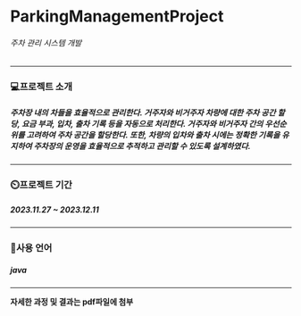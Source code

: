 # ParkingManagementProject
###### 주차 관리 시스템 개발

--------------------------------------------------------------------------------------

### 💻프로젝트 소개
##### 주차장 내의 차들을 효율적으로 관리한다. 거주자와 비거주자 차량에 대한 주차 공간 할당, 요금 부과, 입차, 출차 기록 등을 자동으로 처리한다. 거주자와 비거주자 간의 우선순위를 고려하여 주차 공간을 할당한다. 또한, 차량의 입차와 출차 시에는 정확한 기록을 유지하여 주차장의 운영을 효율적으로 추적하고 관리할 수 있도록 설계하였다.

----------------------------------------------------------------------------------------

### ⏲️프로젝트 기간
##### 2023.11.27 ~ 2023.12.11

----------------------------------------------------------------------------------------

### 📌사용 언어
##### java

----------------------------------------------------------------------------------------

**자세한 과정 및 결과는 pdf파일에 첨부**
